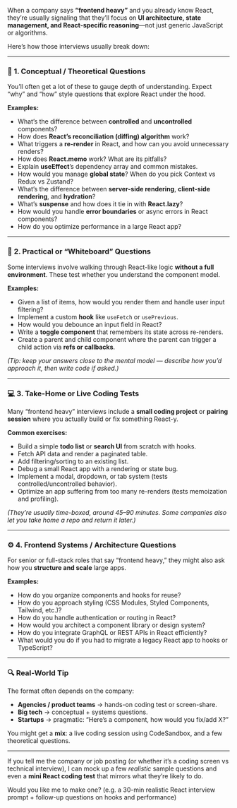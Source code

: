 When a company says **“frontend heavy”** and you already know React, they’re usually signaling that they’ll focus on **UI architecture, state management, and React-specific reasoning**—not just generic JavaScript or algorithms.

Here’s how those interviews usually break down:

---

### 💬 **1. Conceptual / Theoretical Questions**

You’ll often get a lot of these to gauge depth of understanding. Expect “why” and “how” style questions that explore React under the hood.

**Examples:**

* What’s the difference between **controlled** and **uncontrolled** components?
* How does **React’s reconciliation (diffing) algorithm** work?
* What triggers a **re-render** in React, and how can you avoid unnecessary renders?
* How does **React.memo** work? What are its pitfalls?
* Explain **useEffect**’s dependency array and common mistakes.
* How would you manage **global state**? When do you pick Context vs Redux vs Zustand?
* What’s the difference between **server-side rendering**, **client-side rendering**, and **hydration**?
* What’s **suspense** and how does it tie in with **React.lazy**?
* How would you handle **error boundaries** or async errors in React components?
* How do you optimize performance in a large React app?

---

### 🧠 **2. Practical or “Whiteboard” Questions**

Some interviews involve walking through React-like logic **without a full environment**. These test whether you understand the component model.

**Examples:**

* Given a list of items, how would you render them and handle user input filtering?
* Implement a custom **hook** like `useFetch` or `usePrevious`.
* How would you debounce an input field in React?
* Write a **toggle component** that remembers its state across re-renders.
* Create a parent and child component where the parent can trigger a child action via **refs or callbacks**.

*(Tip: keep your answers close to the mental model — describe how you’d approach it, then write code if asked.)*

---

### 💻 **3. Take-Home or Live Coding Tests**

Many “frontend heavy” interviews include a **small coding project** or **pairing session** where you actually build or fix something React-y.

**Common exercises:**

* Build a simple **todo list** or **search UI** from scratch with hooks.
* Fetch API data and render a paginated table.
* Add filtering/sorting to an existing list.
* Debug a small React app with a rendering or state bug.
* Implement a modal, dropdown, or tab system (tests controlled/uncontrolled behavior).
* Optimize an app suffering from too many re-renders (tests memoization and profiling).

*(They’re usually time-boxed, around 45–90 minutes. Some companies also let you take home a repo and return it later.)*

---

### ⚙️ **4. Frontend Systems / Architecture Questions**

For senior or full-stack roles that say “frontend heavy,” they might also ask how you **structure and scale** large apps.

**Examples:**

* How do you organize components and hooks for reuse?
* How do you approach styling (CSS Modules, Styled Components, Tailwind, etc.)?
* How do you handle authentication or routing in React?
* How would you architect a component library or design system?
* How do you integrate GraphQL or REST APIs in React efficiently?
* What would you do if you had to migrate a legacy React app to hooks or TypeScript?

---

### 🔍 **Real-World Tip**

The format often depends on the company:

* **Agencies / product teams** → hands-on coding test or screen-share.
* **Big tech** → conceptual + systems questions.
* **Startups** → pragmatic: “Here’s a component, how would you fix/add X?”

You might get a **mix**: a live coding session using CodeSandbox, and a few theoretical questions.

---

If you tell me the company or job posting (or whether it’s a coding screen vs technical interview), I can mock up a few *realistic* sample questions and even a **mini React coding test** that mirrors what they’re likely to do.

Would you like me to make one? (e.g. a 30-min realistic React interview prompt + follow-up questions on hooks and performance)
